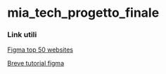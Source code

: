 # mia_tech_progetto_finale
### Link utili 
[Figma top 50 websites](https://www.figma.com/design/Pjobmjrbe6PK6JnRfKjJCK/TOP-50-WEBSITES-(Community)?node-id=0-1&p=f&t=lrB5whQlNVsDKgPH-0)

[Breve tutorial figma](https://www.youtube.com/watch?v=luxx_3-A5-w)
